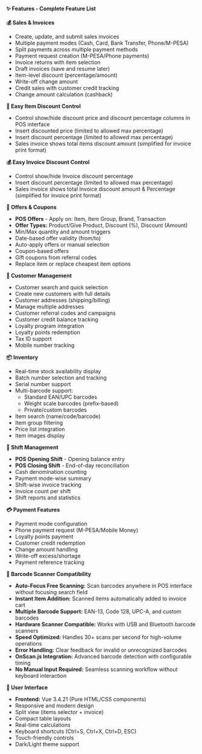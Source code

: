 #### ✨ Features - Complete Feature List

**💰 Sales & Invoices**
- Create, update, and submit sales invoices
- Multiple payment modes (Cash, Card, Bank Transfer, Phone/M-PESA)
- Split payments across multiple payment methods
- Payment request creation (M-PESA/Phone payments)
- Invoice returns with item selection
- Draft invoices (save and resume later)
- Item-level discount (percentage/amount)
- Write-off change amount
- Credit sales with customer credit tracking
- Change amount calculation (cashback)

**💸 Easy Item Discount Control**
- Control show/hide discount price and discount percentage columns in POS interface
- Insert discounted price (limited to allowed max percentage)
- Insert discount percentage (limited to allowed max percentage)  
- Sales invoice shows total items discount amount (simplified for invoice print format)

**💰 Easy Invoice Discount Control**
- Control show/hide Invoice discount percentage
- Insert discount percentage (limited to allowed max percentage)
- Sales invoice shows total Invoice discount amount & Percentage (simplified for invoice print format)

**🎯 Offers & Coupons**
- **POS Offers** - Apply on: Item, Item Group, Brand, Transaction
- **Offer Types:** Product/Give Product, Discount (%), Discount (Amount)
- Min/Max quantity and amount triggers
- Date-based offer validity (from/to)
- Auto-apply offers or manual selection
- Coupon-based offers
- Gift coupons from referral codes
- Replace item or replace cheapest item options

**👥 Customer Management**
- Customer search and quick selection
- Create new customers with full details
- Customer addresses (shipping/billing)
- Manage multiple addresses
- Customer referral codes and campaigns
- Customer credit balance tracking
- Loyalty program integration
- Loyalty points redemption
- Tax ID support
- Mobile number tracking

**📦 Inventory**
- Real-time stock availability display
- Batch number selection and tracking
- Serial number support
- Multi-barcode support:
  - Standard EAN/UPC barcodes
  - Weight scale barcodes (prefix-based)
  - Private/custom barcodes
- Item search (name/code/barcode)
- Item group filtering
- Price list integration
- Item images display

**🔐 Shift Management**
- **POS Opening Shift** - Opening balance entry
- **POS Closing Shift** - End-of-day reconciliation
- Cash denomination counting
- Payment mode-wise summary
- Shift-wise invoice tracking
- Invoice count per shift
- Shift reports and statistics

**💳 Payment Features**
- Payment mode configuration
- Phone payment request (M-PESA/Mobile Money)
- Loyalty points payment
- Customer credit redemption
- Change amount handling
- Write-off excess/shortage
- Payment reference tracking

**📱 Barcode Scanner Compatibility**
- **Auto-Focus Free Scanning:** Scan barcodes anywhere in POS interface without focusing search field
- **Instant Item Addition:** Scanned items automatically added to invoice cart
- **Multiple Barcode Support:** EAN-13, Code 128, UPC-A, and custom barcodes
- **Hardware Scanner Compatible:** Works with USB and Bluetooth barcode scanners
- **Speed Optimized:** Handles 30+ scans per second for high-volume operations
- **Error Handling:** Clear feedback for invalid or unrecognized barcodes
- **OnScan.js Integration:** Advanced barcode detection with configurable timing
- **No Manual Input Required:** Seamless scanning workflow without keyboard interaction

**🎨 User Interface**
- **Frontend:** Vue 3.4.21 (Pure HTML/CSS components)
- Responsive and modern design
- Split view (items selector + invoice)
- Compact table layouts
- Real-time calculations
- Keyboard shortcuts (Ctrl+S, Ctrl+X, Ctrl+D, ESC)
- Touch-friendly controls
- Dark/Light theme support